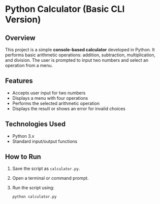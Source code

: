 # Python Calculator (Basic CLI Version)

## Overview

This project is a simple **console-based calculator** developed in Python. It performs basic arithmetic operations: addition, subtraction, multiplication, and division. The user is prompted to input two numbers and select an operation from a menu.

## Features

- Accepts user input for two numbers
- Displays a menu with four operations
- Performs the selected arithmetic operation
- Displays the result or shows an error for invalid choices

## Technologies Used

- Python 3.x
- Standard input/output functions

## How to Run

1. Save the script as `calculator.py`.
2. Open a terminal or command prompt.
3. Run the script using:

   ```bash
   python calculator.py
